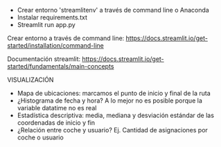 
- Crear entorno 'streamlitenv' a través de command line o Anaconda
- Instalar requirements.txt
- Streamlit run app.py
  
Crear entorno a través de command line: https://docs.streamlit.io/get-started/installation/command-line

Documentación streamlit: https://docs.streamlit.io/get-started/fundamentals/main-concepts

VISUALIZACIÓN

- Mapa de ubicaciones: marcamos el punto de inicio y final de la ruta 
- ¿Histograma de fecha y hora? A lo mejor no es posible porque la variable datatime no es real
- Estadística descriptiva: media, mediana y desviación estándar de las coordenadas de inicio y fin
- ¿Relación entre coche y usuario? Ej. Cantidad de asignaciones por coche o usuario
  
